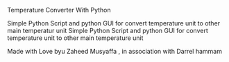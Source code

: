 Temperature Converter With Python

Simple Python Script and python GUI for convert temperature unit to other main temperatur unit
Simple Python Script and python GUI for convert temperature unit to other main temperature unit

Made with Love byu Zaheed Musyaffa , in association with Darrel hammam
